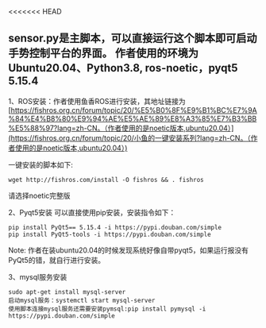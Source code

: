<<<<<<< HEAD
## sensor.py是主脚本，可以直接运行这个脚本即可启动手势控制平台的界面。 作者使用的环境为Ubuntu20.04、Python3.8, ros-noetic，pyqt5 5.15.4

1、ROS安装：作者使用鱼香ROS进行安装，其地址链接为[https://fishros.org.cn/forum/topic/20/%E5%B0%8F%E9%B1%BC%E7%9A%84%E4%B8%80%E9%94%AE%E5%AE%89%E8%A3%85%E7%B3%BB%E5%88%97?lang=zh-CN。（作者使用的是noetic版本,ubuntu20.04）](https://fishros.org.cn/forum/topic/20/小鱼的一键安装系列?lang=zh-CN。（作者使用的是noetic版本,ubuntu20.04）)



一键安装的脚本如下:

```
wget http://fishros.com/install -O fishros && . fishros
```

请选择noetic完整版

2、Pyqt5安装 可以直接使用pip安装，安装指令如下：

```
pip install PyQt5== 5.15.4 -i https://pypi.douban.com/simple 
pip install PyQt5-tools -i https://pypi.douban.com/simple
```

Note: 作者在装ubuntu20.04的时候发现系统好像自带pyqt5，如果运行报没有 PyQt5的错，就自行进行安装。

3、mysql服务安装

```
sudo apt-get install mysql-server
启动mysql服务：systemctl start mysql-server 
使用脚本连接mysql服务还需要安装pymsql:pip install pymysql -i https://pypi.douban.com/simple 
```

>>>>>>> 
